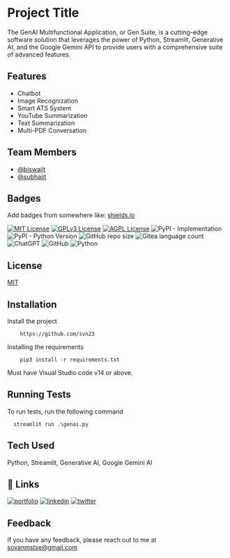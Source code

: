 
# Project Title

The GenAI Multifunctional Application, or Gen Suite, is a cutting-edge 
software solution that leverages the power of Python, Streamlit, Generative AI, and the 
Google Gemini API to provide users with a comprehensive suite of advanced features. 



## Features

- Chatbot
- Image Recognization
- Smart ATS System
- YouTube Summarization
- Text Summarization
- Multi-PDF Conversation


## Team Members

- [@biswajit](https://github.com/Biswajit-Mohapatra2)
- [@subhajit](https://github.com/subhajet) 
## Badges

Add badges from somewhere like: [shields.io](https://shields.io/)

[![MIT License](https://img.shields.io/badge/License-MIT-green.svg)](https://choosealicense.com/licenses/mit/)
[![GPLv3 License](https://img.shields.io/badge/License-GPL%20v3-yellow.svg)](https://opensource.org/licenses/)
[![AGPL License](https://img.shields.io/badge/license-AGPL-blue.svg)](http://www.gnu.org/licenses/agpl-3.0)
![PyPI - Implementation](https://img.shields.io/pypi/implementation/:packageName)
![PyPI - Python Version](https://img.shields.io/pypi/pyversions/:packageName)
![GitHub repo size](https://img.shields.io/github/repo-size/:svn23/:Gen-AI)
![Gitea language count](https://img.shields.io/gitea/languages/count/:user/:repo)
![ChatGPT](https://img.shields.io/badge/chatGPT-74aa9c?style=for-the-badge&logo=openai&logoColor=white)
![GitHub](https://img.shields.io/badge/github-%23121011.svg?style=for-the-badge&logo=github&logoColor=white)
![Python](https://img.shields.io/badge/python-3670A0?style=for-the-badge&logo=python&logoColor=ffdd54)



## License

[MIT](https://choosealicense.com/licenses/mit/)


## Installation

Install the project

```linux
    https://github.com/svn23
```

Installing the requirements

```
    pip3 install -r requirements.txt
```

Must have Visual Studio code v14 or above.


  
## Running Tests

To run tests, run the following command

```terminal
  streamlit run .\genai.py
```


## Tech Used

Python, Streamlit, Generative AI, Google Gemini AI



## 🔗 Links
[![portfolio](https://img.shields.io/badge/my_portfolio-000?style=for-the-badge&logo=ko-fi&logoColor=white)](https://sovanmstse.wixsite.com/mysite)
[![linkedin](https://img.shields.io/badge/linkedin-0A66C2?style=for-the-badge&logo=linkedin&logoColor=white)](https://www.linkedin.com/in/sovan-sen-23dec/)
[![twitter](https://img.shields.io/badge/twitter-1DA1F2?style=for-the-badge&logo=twitter&logoColor=white)](https://twitter.com/SovanSen23)


## Feedback

If you have any feedback, please reach out to me at sovanmstse@gmail.com

